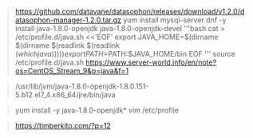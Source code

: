 > https://github.com/datavane/datasophon/releases/download/v1.2.0/datasophon-manager-1.2.0.tar.gz
> yum install mysql-server
>  dnf -y install java-1.8.0-openjdk java-1.8.0-openjdk-devel
'''bash
cat > /etc/profile.d/java.sh <<'EOF'
export JAVA_HOME=$(dirname $(dirname $(readlink $(readlink $(which java)))))
export PATH=$PATH:$JAVA_HOME/bin
EOF
'''
> source /etc/profile.d/java.sh
> https://www.server-world.info/en/note?os=CentOS_Stream_9&p=java&f=1

> /usr/lib/jvm/java-1.8.0-openjdk-1.8.0.151-5.b12.el7_4.x86_64/jre/bin/java

>  yum install -y java-1.8.0-openjdk*
> vim /etc/profile

> https://timberkito.com/?p=12
